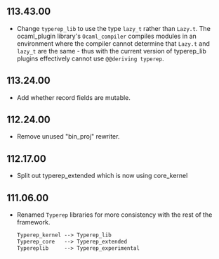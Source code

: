 ## 113.43.00

- Change `typerep_lib` to use the type `lazy_t` rather than `Lazy.t`.  The
  ocaml_plugin library's `Ocaml_compiler` compiles modules in an
  environment where the compiler cannot determine that `Lazy.t` and `lazy_t`
  are the same - thus with the current version of typerep_lib plugins
  effectively cannot use `@@deriving typerep`.

## 113.24.00

- Add whether record fields are mutable.

## 112.24.00

- Remove unused "bin_proj" rewriter.

## 112.17.00

- Split out typerep_extended which is now using core_kernel

## 111.06.00

- Renamed `Typerep` libraries for more consistency with the rest of
  the framework.

    ```ocaml
    Typerep_kernel --> Typerep_lib
    Typerep_core   --> Typerep_extended
    Typereplib     --> Typerep_experimental
    ```

